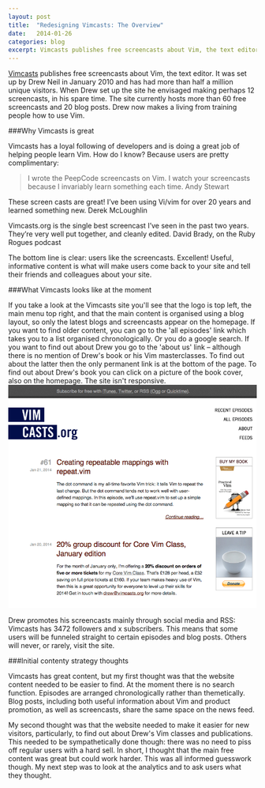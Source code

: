 ```yaml
---
layout: post
title:  "Redesigning Vimcasts: The Overview"
date:   2014-01-26 
categories: blog
excerpt: Vimcasts publishes free screencasts about Vim, the text editor. It was set up by Drew Neil in January 2010 and has had more than half a million unique visitors. When Drew set up the site he envisaged making perhaps 12 screencasts, in his spare time. The site currently hosts more than 60 free screencasts and 20 blog posts. Drew now makes a living from training people how to use Vim. I've been helping Drew redesign Vimcasts. This blog post shows what I've been up to. 
---
```



[Vimcasts][Vimcasts_homepage] publishes free screencasts about Vim, the text editor. It was set up by Drew Neil in January 2010 and has had more than half a million unique visitors. When Drew set up the site he envisaged making perhaps 12 screencasts, in his spare time. The site currently hosts more than 60 free screencasts and 20 blog posts. Drew now makes a living from training people how to use Vim. 

###Why Vimcasts is great

Vimcasts has a loyal following of developers and is doing a great job of helping people learn Vim. How do I know? Because users are pretty complimentary:

>I wrote the PeepCode screencasts on Vim. I watch your screencasts because I invariably learn something each time. Andy Stewart
>
These screen casts are great! I’ve been using Vi/vim for over 20 years and learned something new. Derek McLoughlin 
>
Vimcasts.org is the single best screencast I’ve seen in the past two years. They’re very well put together, and cleanly edited. David Brady, on the Ruby Rogues podcast

The bottom line is clear: users like the screencasts. Excellent! Useful, informative content is what will make users come back to your site and tell their friends and colleagues about your site. 

###What Vimcasts looks like at the moment

If you take a look at the Vimcasts site you'll see that the logo is top left, the main menu top right, and that the main content is organised using a blog layout, so only the latest blogs and screencasts appear on the homepage. If you want to find older content, you can go to the 'all episodes' link which takes you to a list organised chronologically. Or you do a google search. If you want to find out about Drew you go to the 'about us' link – although there is no mention of Drew's book or his Vim masterclasses. To find out about the latter then the only permanent link is at the bottom of the page. To find out about Drew's book you can click on a picture of the book cover, also on the homepage. The site isn't responsive. <img class = "Vimcasts_screenshot" src="/images/Vimcasts_screenshot.png" alt="a screenshot of the Vimcasts homepage">

Drew promotes his screencasts mainly through social media and RSS: Vimcasts has 3472 followers and x subscribers. This means that some users will be funneled straight to certain episodes and blog posts. Others will never, or rarely, visit the site.  

###Initial contenty strategy thoughts

Vimcasts has great content, but my first thought was that the website content needed to be easier to find. At the moment there is no search function. Episodes are arranged chronologically rather than themetically. Blog posts, including both useful information about Vim and product promotion, as well as screencasts, share the same space on the news feed.

My second thought was that the website needed to make it easier for new visitors, particularly, to find out about Drew's Vim classes and publications. This needed to be sympathetically done though: there was no need to piss off regular users with a hard sell. In short, I thought that the main free content was great but could work harder. This was all informed guesswork though. My next step was to look at the analytics and to ask users what they thought.


[Vimcasts_homepage]: http://vimcasts.org/


